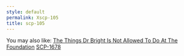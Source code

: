```yaml
---
style: default
permalink: Xscp-105
title: scp-105
---
```

You may also like:
[The Things Dr Bright Is Not Allowed To Do At The Foundation](http://scp-wiki.net/the-things-dr-bright-is-not-allowed-to-do-at-the-foundation)
[SCP-1678](http://scp-wiki.net/scp-1678)